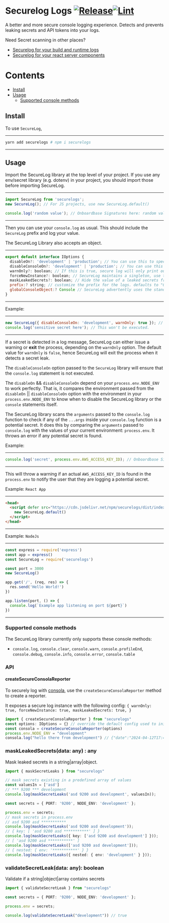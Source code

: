 
<div align=“center”>

# Securelog Logs [![Release](https://github.com/onboardbase/secure-log/actions/workflows/main.yml/badge.svg)](https://github.com/onboardbase/secure-log/actions/workflows/main.yml)[![Lint](https://github.com/onboardbase/secure-log/actions/workflows/main.yml/badge.svg)](https://github.com/onboardbase/secure-log/actions/workflows/main.yml)

A better and more secure console logging experience. Detects and prevents leaking secrets and API tokens into your logs.

Need Secret scanning in other places?
- [Securelog for your build and runtime logs](https://github.com/Onboardbase/securelog-scan)
- [Securelog for your react server components](https://github.com/Onboardbase/securelog-rsc)

</div>

# Contents

  - [Install](#install)
  - [Usage](#usage)
    - [Supported console methods](#supported-console-methods)

## Install

To use `SecureLog`,

---
```bash
yarn add securelogs # npm i securelogs
```
---

## Usage

Import the SecureLog library at the top level of your project. If you use any env/secret library (e.g. dotenv) in your project, you should import those before importing SecureLog.

---
```js
import SecureLog from 'securelogs';
new SecureLog(); // For JS projects, use new SecureLog.default()

console.log('random value'); // Onboardbase Signatures here: random value.
```
---

Then you can use your `console.log` as usual. This should include the `SecureLog` prefix and log your value.

The SecureLog Library also accepts an object.

---
```js
export default interface IOptions {
  disableOn?: 'development' | 'production'; // You can use this to specify if you want the SecureLog library to be disabled in a specific environment
  disableConsoleOn?: 'development' | 'production'; // You can use this to disable the console entirely in a specific environment
  warnOnly?: boolean; // If this is true, secure log will only print out a warning message rather than exit the program when it detects a secret leak.
  forceNewInstance?: boolean; // SecureLog maintains a singleton, use this option to refresh the singleton and updating the config in the process.
  maskLeakedSecrets?: boolean; // Hide the value of a leaked secrets from reaching the console
  prefix:? string; // customize the prefix for the logs. defaults to "Onboardbase Signatures here:"
  globalConsoleObject:? Console // SecureLog advertently uses the standard console.log to output to the console, this option enables configuring the standard console object that is used within the library to output to the console.
}
```
---

Example:

---
```js
new SecureLog({ disableConsoleOn: 'development', warnOnly: true }); // This will disable the SecureLog library on development environment.
console.log('sensitive secret here'); // This won't be executed.
```
---

If a secret is detected in a log message, SecureLog can either issue a warning or **exit** the process, depending on the `warnOnly` option. The default value for `warnOnly` is `false`, hence SecureLog will exit the process when it detects a secret leak.

The `disableConsoleOn` option passed to the `SecureLog` library will ensure that the `console.log` statement is not executed.

The `disableOn` && `disableConsoleOn` depend on your `process.env.NODE_ENV` to work perfectly. That is, it compares the environment passed from the `disableOn` || `disableConsoleOn` option with the environment in your `process.env.NODE_ENV` to know when to disable the SecureLog library or the `console` statements itself.

The SecureLog library scans the `arguments` passed to the `console.log` function to check if any of the `...args` inside your `console.log` function is a potential secret. It does this by comparing the `arguments` passed to `console.log` with the values of your current environment: `process.env`. It throws an error if any potential secret is found.

Example:

---
```js
console.log('secret', process.env.AWS_ACCESS_KEY_ID); // Onboardbase Signatures here: ************ is a valid secret for the key: AWS_ACCESS_KEY_ID
```
---

This will throw a warning if an actual `AWS_ACCESS_KEY_ID` is found in the `process.env` to notify the user that they are logging a potential secret.

Example: `React App`

---
```html
<head>
  <script defer src="https://cdn.jsdelivr.net/npm/securelogs/dist/index.min.js">
    new SecureLog.default()
  </script>
</head>
```
---

Example: `NodeJs`

---
```js
const express = require('express')
const app = express()
const SecureLog = require('securelogs')

const port = 3000
new SecureLog()

app.get('/', (req, res) => {
  res.send('Hello World!')
})

app.listen(port, () => {
  console.log(`Example app listening on port ${port}`)
})
```
---

### Supported console methods

The SecureLog library currently only supports these console methods:

- `console.log`, `console.clear`, `console.warn`, `console.profileEnd`, `console.debug`, `console.info`, `console.error`, `console.table`

### API

#### createSecureConsolaReporter
To securely log with [consola](https://github.com/unjs/consola), use the `createSecureConsolaReporter` method to create a reporter. 

It exposes a secure log instance with the following config: `{ warnOnly: true, forceNewInstance: true, maskLeakedSecrets: true, }`

```ts
import { createSecureConsolaReporter } from "securelogs"
const options: IOptions = {} // override the default config used to initialize secure log instance
const consola = createSecureConsolaReporter(options)
process.env.NODE_ENV = "development"
consola.log("hello there from development") // {"date":"2024-04-12T17:46:07.099Z","args":["hello there from ***********"],"type":"log","level":2,"tag":""}
```

### maskLeakedSecrets(data: any) : any

Mask leaked secrets in a string|array|object.

```ts
import { maskSecretLeaks } from "securelogs"

// mask secrets existing in a predefined array of values
const valuesIn = ['asd']
// *** 9200 *** development
console.log(maskSecretLeaks('asd 9200 asd development', valuesIn));

const secrets = { PORT: '9200', NODE_ENV: 'development' };

process.env = secrets;
// mask secrets in process.env
// asd 9200 asd ***********
console.log(maskSecretLeaks('asd 9200 asd development'));
// { key: [ 'asd 9200 asd ***********' ] }
console.log(maskSecretLeaks({ key: ['asd 9200 asd development'] }));
// [ 'asd 9200 asd ***********' ]
console.log(maskSecretLeaks(['asd 9200 asd development']));
// { nested: { env: '***********' } }
console.log(maskSecretLeaks({ nested: { env: 'development' } }));
```

### validateSecretLeak(data: any): boolean
Validate if a string|object|array contains secrets
```ts
import { validateSecretLeak } from "securelogs"

const secrets = { PORT: '9200', NODE_ENV: 'development' };

process.env = secrets;

console.log(validateSecretLeak("development")) // true
```
